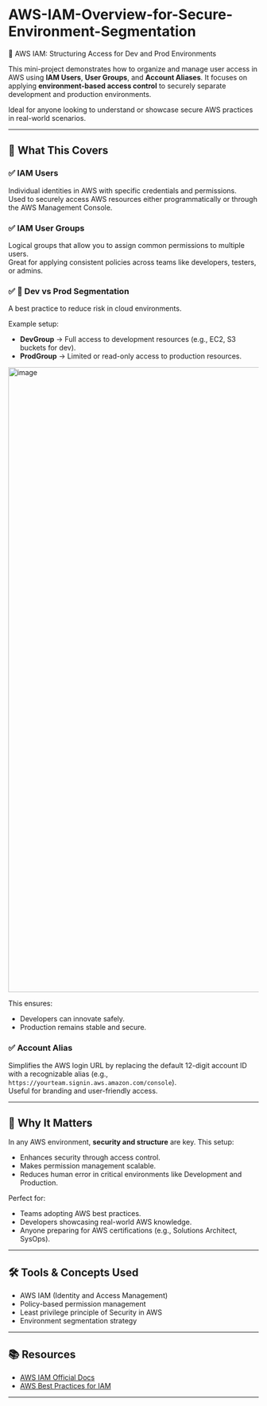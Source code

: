 # AWS-IAM-Overview-for-Secure-Environment-Segmentation
🔐 AWS IAM: Structuring Access for Dev and Prod Environments

This mini-project demonstrates how to organize and manage user access in AWS using **IAM Users**, **User Groups**, and **Account Aliases**. It focuses on applying **environment-based access control** to securely separate development and production environments.

Ideal for anyone looking to understand or showcase secure AWS practices in real-world scenarios.

---

## 📁 What This Covers

### ✅ IAM Users
Individual identities in AWS with specific credentials and permissions.  
Used to securely access AWS resources either programmatically or through the AWS Management Console.

### ✅ IAM User Groups
Logical groups that allow you to assign common permissions to multiple users.  
Great for applying consistent policies across teams like developers, testers, or admins.

### ✅ 🔄 Dev vs Prod Segmentation
A best practice to reduce risk in cloud environments.

Example setup:
- **DevGroup** → Full access to development resources (e.g., EC2, S3 buckets for dev).
- **ProdGroup** → Limited or read-only access to production resources.

<img width="1606" height="1258" alt="image" src="https://github.com/user-attachments/assets/7cd6df79-f2cc-4d8a-9d85-e7b6f3c480b9" />

This ensures:
- Developers can innovate safely.
- Production remains stable and secure.

### ✅ Account Alias
Simplifies the AWS login URL by replacing the default 12-digit account ID with a recognizable alias (e.g., `https://yourteam.signin.aws.amazon.com/console`).  
Useful for branding and user-friendly access.

---

## 🚀 Why It Matters

In any AWS environment, **security and structure** are key. This setup:
- Enhances security through access control.
- Makes permission management scalable.
- Reduces human error in critical environments like Development and Production.

Perfect for:
- Teams adopting AWS best practices.
- Developers showcasing real-world AWS knowledge.
- Anyone preparing for AWS certifications (e.g., Solutions Architect, SysOps).

---

## 🛠️ Tools & Concepts Used

- AWS IAM (Identity and Access Management)
- Policy-based permission management
- Least privilege principle of Security in AWS
- Environment segmentation strategy

---

## 📚 Resources

- [AWS IAM Official Docs](https://docs.aws.amazon.com/iam/)
- [AWS Best Practices for IAM](https://docs.aws.amazon.com/IAM/latest/UserGuide/best-practices.html)

---
